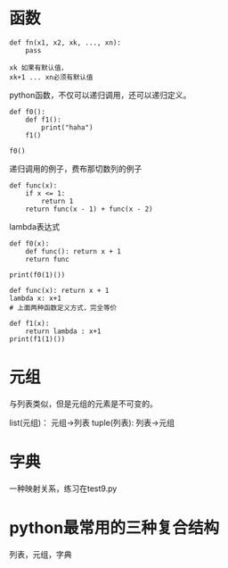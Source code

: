 # 函数

```
def fn(x1, x2, xk, ..., xn):
    pass 

xk 如果有默认值，
xk+1 ... xn必须有默认值
```

python函数，不仅可以递归调用，还可以递归定义。  
```
def f0():
    def f1():
        print("haha")
    f1()

f0()
```

递归调用的例子，费布那切数列的例子  
```
def func(x):
    if x <= 1:
        return 1
    return func(x - 1) + func(x - 2)
```

lambda表达式  
```
def f0(x):
    def func(): return x + 1
    return func 

print(f0(1)())

def func(x): return x + 1
lambda x: x+1
# 上面两种函数定义方式，完全等价

def f1(x):
    return lambda : x+1
print(f1(1)())
```

# 元组
与列表类似，但是元组的元素是不可变的。

list(元组)： 元组->列表
tuple(列表): 列表->元组

# 字典
一种映射关系，练习在test9.py

# python最常用的三种复合结构
列表，元组，字典